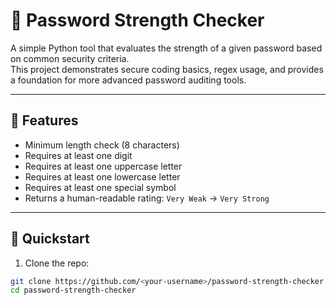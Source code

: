 # 🔐 Password Strength Checker

A simple Python tool that evaluates the strength of a given password based on common security criteria.  
This project demonstrates secure coding basics, regex usage, and provides a foundation for more advanced password auditing tools.

---

## 📌 Features
- Minimum length check (8 characters)
- Requires at least one digit
- Requires at least one uppercase letter
- Requires at least one lowercase letter
- Requires at least one special symbol
- Returns a human-readable rating: `Very Weak` → `Very Strong`

---

## 🚀 Quickstart
1. Clone the repo:
```bash
git clone https://github.com/<your-username>/password-strength-checker.git
cd password-strength-checker
